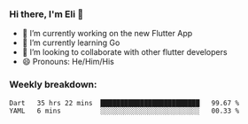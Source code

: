 ### Hi there, I'm Eli 👋
- 🔭 I’m currently working on the new Flutter App
- 🌱 I’m currently learning Go
- 🦄 I’m looking to collaborate with other flutter developers
- 😄 Pronouns: He/Him/His

### Weekly breakdown:
<!--START_SECTION:waka-->
```text
Dart   35 hrs 22 mins  █████████████████████████   99.67 % 
YAML   6 mins          ░░░░░░░░░░░░░░░░░░░░░░░░░   00.33 % 
```
<!--END_SECTION:waka-->
